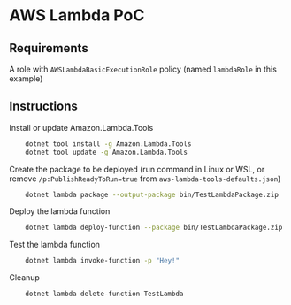 # AWS Lambda PoC

## Requirements

A role with `AWSLambdaBasicExecutionRole` policy (named `lambdaRole` in this example)

## Instructions

Install or update Amazon.Lambda.Tools

```bash
    dotnet tool install -g Amazon.Lambda.Tools
    dotnet tool update -g Amazon.Lambda.Tools
```

Create the package to be deployed (run command in Linux or WSL, or remove `/p:PublishReadyToRun=true` from `aws-lambda-tools-defaults.json`)

```bash
    dotnet lambda package --output-package bin/TestLambdaPackage.zip
```

Deploy the lambda function

```bash
    dotnet lambda deploy-function --package bin/TestLambdaPackage.zip
```

Test the lambda function

```bash
    dotnet lambda invoke-function -p "Hey!"
```

Cleanup

```bash
    dotnet lambda delete-function TestLambda
```
